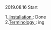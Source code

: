 2019.08.16 Start

1.[ Installation ](https://github.com/Sangrho/Study/blob/master/Note/Kubernetes/Install_cluster.md) : Done </br>
2.[Terminology ]() : ing
